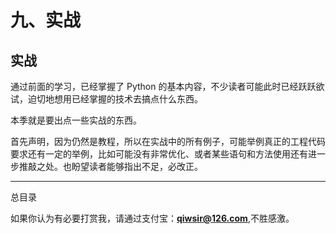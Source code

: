 # 九、实战

## 实战

通过前面的学习，已经掌握了 Python 的基本内容，不少读者可能此时已经跃跃欲试，迫切地想用已经掌握的技术去搞点什么东西。

本季就是要出点一些实战的东西。

首先声明，因为仍然是教程，所以在实战中的所有例子，可能举例真正的工程代码要求还有一定的举例，比如可能没有非常优化、或者某些语句和方法使用还有进一步推敲之处。也盼望读者能够指出不足，必改正。

* * *

总目录

如果你认为有必要打赏我，请通过支付宝：**qiwsir@126.com**,不胜感激。